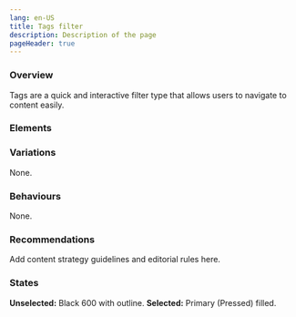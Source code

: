 ```yaml
---
lang: en-US
title: Tags filter
description: Description of the page
pageHeader: true
---
```


### Overview
Tags are a quick and interactive filter type that allows users to navigate to content easily.

### Elements

<PreviewImage :image="$withBase('/images/tab-filter-selected-sample.png')" :contents="[{ x: 0, y: 3, title: 'Tab container', text: 'Tab container' }, { x: 4, y: 3, title: 'Label', text: 'Label' }]">
<template #code>
<CodeGroup>
  <CodeGroupItem title="HTML">

```html
<nav class="filters">
  <div class="title-wrapper-container"><span class="title-container border-end border-2 lead">Entities</span></div>
  <div class="nav-group">
    <ul class="nav nav-tabs heading-extra-small">
      <li class="nav-item"><a aria-current="page" href="#">Anti-Dumping Commission</a></li>
      <li class="nav-item"><a href="#">Anti-Dumping Review Panel</a></li>
      <li class="nav-item"><a href="#">Ausindustry</a></li>
      <li class="nav-item"><a href="#">Australian Industry Participation Authority</a></li>
      <li class="nav-item"><a href="#">Australian SKA Office</a></li>
      <li class="nav-item"><a href="#">Australian SKA Office</a></li>
    </ul>
  </div>
  <div class="icon-container">
    <span class="icon">
      <svg width="24" height="24" viewBox="0 0 24 24" fill="none" xmlns="http://www.w3.org/2000/svg"><path fill-rule="evenodd" clip-rule="evenodd" d="M9.51721 4.26035C9.17008 3.91322 8.60727 3.91322 8.26013 4.26035C7.94456 4.57592 7.91587 5.06975 8.17407 5.41773L8.26013 5.51743L14.7423 12L8.26013 18.4826C7.94456 18.7981 7.91587 19.292 8.17407 19.64L8.26013 19.7397C8.57571 20.0552 9.06953 20.0839 9.41752 19.8257L9.51721 19.7397L16.6283 12.6285C16.9439 12.313 16.9726 11.8191 16.7144 11.4712L16.6283 11.3715L9.51721 4.26035Z" fill="#3F3B3B"></path></svg>
    </span>
  </div>
</nav>
```

  </CodeGroupItem>
</CodeGroup>
</template>
</PreviewImage>

### Variations
None.

### Behaviours
None.

### Recommendations
Add content strategy guidelines and editorial rules here.

### States
<strong>Unselected:</strong> Black 600 with outline.
<strong>Selected:</strong> Primary (Pressed) filled.
